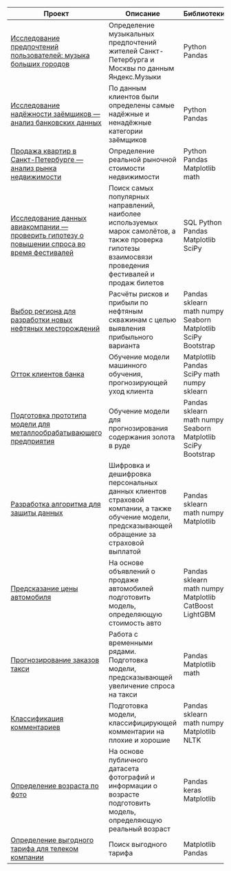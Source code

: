 | Проект                                                                                       | Описание                                                                                                                                                | Библиотеки                                                   |   |
|----------------------------------------------------------------------------------------------|---------------------------------------------------------------------------------------------------------------------------------------------------------|--------------------------------------------------------------|---|
| [Исследование предпочтений пользователей: музыка больших городов](https://github.com/Dmitriy-Simkin/Portfolio/tree/main/1.%20%D0%9C%D1%83%D0%B7%D1%8B%D0%BA%D0%B0%20%D0%B1%D0%BE%D0%BB%D1%8C%D1%88%D0%B8%D1%85%20%D0%B3%D0%BE%D1%80%D0%BE%D0%B4%D0%BE%D0%B2)                              | Определение музыкальных предпочтений жителей Санкт\-Петербурга и Москвы по данным Яндекс\.Музыки                                                       | Python Pandas                                                        |   |
| [Исследование надёжности заёмщиков — анализ банковских данных](https://github.com/Dmitriy-Simkin/Portfolio/tree/main/2.%20%D0%98%D1%81%D1%81%D0%BB%D0%B5%D0%B4%D0%BE%D0%B2%D0%B0%D0%BD%D0%B8%D0%B5%20%D0%BD%D0%B0%D0%B4%D1%91%D0%B6%D0%BD%D0%BE%D1%81%D1%82%D0%B8%20%D0%B7%D0%B0%D1%91%D0%BC%D1%89%D0%B8%D0%BA%D0%BE%D0%B2)                                 | По данным клиентов были определены самые надёжные и ненадёжные категории заёмщиков                                                                       | Python Pandas   |   |
| [Продажа квартир в Санкт\-Петербурге — анализ рынка недвижимости](https://github.com/Dmitriy-Simkin/Portfolio/tree/main/3.%20%D0%90%D0%BD%D0%B0%D0%BB%D0%B8%D0%B7%20%D1%80%D1%8B%D0%BD%D0%BA%D0%B0%20%D0%BD%D0%B5%D0%B4%D0%B2%D0%B8%D0%B6%D0%B8%D0%BC%D0%BE%D1%81%D1%82%D0%B8)                              | Определение реальной рыночной стоимости недвижимости                                                                                                    | Python Pandas Matplotlib math                                       |   |
| [Исследование данных авиакомпании — проверить гипотезу о повышении спроса во время фестивалей](https://github.com/fedkos/my_yandex_praktikum_projects/tree/master/flight_analysis_13th_project) | Поиск самых популярных направлений, наиболее используемых марок самолётов, а также проверка гипотезы взаимосвязи проведения фестивалей и продаж билетов | SQL Python Pandas Matplotlib SciPy                           |   |
| [Выбор региона для разработки новых нефтяных месторождений](https://github.com/fedkos/my_yandex_praktikum_projects/tree/master/oil_well_analysis_7th_project)                                    | Расчёты рисков и прибыли по нефтяным скважинам с целью выявления прибыльного варианта                                                                   | Pandas sklearn math numpy Seaborn Matplotlib SciPy Bootstrap |   |
| [Отток клиентов банка](https://github.com/fedkos/my_yandex_praktikum_projects/tree/master/predictive_model_for_the_bak_6th_project)                                                                         | Обучение модели машинного обучения, прогнозирующей уход клиента                                                                                         | Matplotlib Pandas SciPy math numpy sklearn                   |   |
| [Подготовка прототипа модели для металлообрабатывающего предприятия](https://github.com/fedkos/my_yandex_praktikum_projects/tree/master/gold_recovery_rate_prediction_model_8th_project)                           | Обучение модели для прогнозирования содержания золота в руде                                                                                            | Pandas sklearn math numpy Seaborn Matplotlib SciPy Bootstrap |   |
| [Разработка алгоритма для защиты данных](https://github.com/fedkos/my_yandex_praktikum_projects/tree/master/customer_data_encryption_9th_project)                                                       | Шифровка и дешифровка персональных данных клиентов страховой компании, а также обучение модели, предсказывающей обращение за страховой выплатой         | Pandas sklearn math numpy Matplotlib                         |   |
| [Предсказание цены автомобиля](https://github.com/fedkos/my_yandex_praktikum_projects/tree/master/car_price_prediction_model_10th_project)                                                                 | На основе объявлений о продаже автомобилей подготовить модель, определяющую стоимость авто                                                              | Pandas sklearn math numpy Matplotlib СatBoost LightGBM       |   |
| [Прогнозирование заказов такси](https://github.com/fedkos/my_yandex_praktikum_projects/tree/master/taxi_demand_prediction_model_11th_project)                                                                | Работа с временными рядами\. Подготовка модели, предсказывающей увеличение спроса на такси                                                              | Pandas Matplotlib math                                       |   |
| [Классификация комментариев](https://github.com/fedkos/my_yandex_praktikum_projects/tree/master/search_for_toxic_comments_12th)                                                                   | Подготовка модели, классифицирующей комментарии на плохие и хорошие                                                                                     | Pandas sklearn math numpy Matplotlib NLTK                    |   |
| [Определение возраста по фото](https://github.com/fedkos/my_yandex_praktikum_projects/tree/master/computer_vision_14th_project)                                                                 | На основе публичного датасета фотографий и информации о возрасте подготовить модель, определяющую реальный возраст                                      | Pandas keras Matplotlib                                      |   |
| [Определение выгодного тарифа для телеком компании](https://github.com/fedkos/my_yandex_praktikum_projects/tree/master/predictive_models_for_mobile_operator_5th_poroject)                                            | Поиск выгодного тарифа                                                                                                                                  | Matplotlib Pandas                                            |   |
